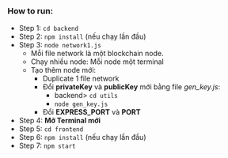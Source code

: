 ### How to run:
- Step 1: `cd backend`
- Step 2: `npm install` (nếu chạy lần đầu)
- Step 3: `node network1.js`
    - Mỗi file network là một blockchain node.
    - Chạy nhiều node: Mỗi node một terminal
    - Tạo thêm node mới:
        - Duplicate 1 file network
        - Đổi **privateKey** và **publicKey** mới bằng file *gen_key.js*:
            - backend> `cd utils`
            - `node gen_key.js`
        - Đổi **EXPRESS_PORT** và **PORT**
- Step 4: **Mở Terminal mới**
- Step 5: `cd frontend`
- Step 6: `npm install` (nếu chạy lần đầu)
- Step 7: `npm start`
